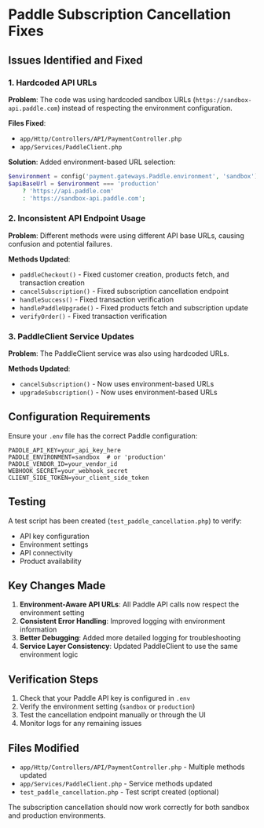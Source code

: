 # Paddle Subscription Cancellation Fixes

## Issues Identified and Fixed

### 1. **Hardcoded API URLs**
**Problem**: The code was using hardcoded sandbox URLs (`https://sandbox-api.paddle.com`) instead of respecting the environment configuration.

**Files Fixed**:
- `app/Http/Controllers/API/PaymentController.php`
- `app/Services/PaddleClient.php`

**Solution**: Added environment-based URL selection:
```php
$environment = config('payment.gateways.Paddle.environment', 'sandbox');
$apiBaseUrl = $environment === 'production' 
    ? 'https://api.paddle.com' 
    : 'https://sandbox-api.paddle.com';
```

### 2. **Inconsistent API Endpoint Usage**
**Problem**: Different methods were using different API base URLs, causing confusion and potential failures.

**Methods Updated**:
- `paddleCheckout()` - Fixed customer creation, products fetch, and transaction creation
- `cancelSubscription()` - Fixed subscription cancellation endpoint
- `handleSuccess()` - Fixed transaction verification
- `handlePaddleUpgrade()` - Fixed products fetch and subscription update
- `verifyOrder()` - Fixed transaction verification

### 3. **PaddleClient Service Updates**
**Problem**: The PaddleClient service was also using hardcoded URLs.

**Methods Updated**:
- `cancelSubscription()` - Now uses environment-based URLs
- `upgradeSubscription()` - Now uses environment-based URLs

## Configuration Requirements

Ensure your `.env` file has the correct Paddle configuration:

```env
PADDLE_API_KEY=your_api_key_here
PADDLE_ENVIRONMENT=sandbox  # or 'production'
PADDLE_VENDOR_ID=your_vendor_id
WEBHOOK_SECRET=your_webhook_secret
CLIENT_SIDE_TOKEN=your_client_side_token
```

## Testing

A test script has been created (`test_paddle_cancellation.php`) to verify:
- API key configuration
- Environment settings
- API connectivity
- Product availability

## Key Changes Made

1. **Environment-Aware API URLs**: All Paddle API calls now respect the environment setting
2. **Consistent Error Handling**: Improved logging with environment information
3. **Better Debugging**: Added more detailed logging for troubleshooting
4. **Service Layer Consistency**: Updated PaddleClient to use the same environment logic

## Verification Steps

1. Check that your Paddle API key is configured in `.env`
2. Verify the environment setting (`sandbox` or `production`)
3. Test the cancellation endpoint manually or through the UI
4. Monitor logs for any remaining issues

## Files Modified

- `app/Http/Controllers/API/PaymentController.php` - Multiple methods updated
- `app/Services/PaddleClient.php` - Service methods updated
- `test_paddle_cancellation.php` - Test script created (optional)

The subscription cancellation should now work correctly for both sandbox and production environments. 
